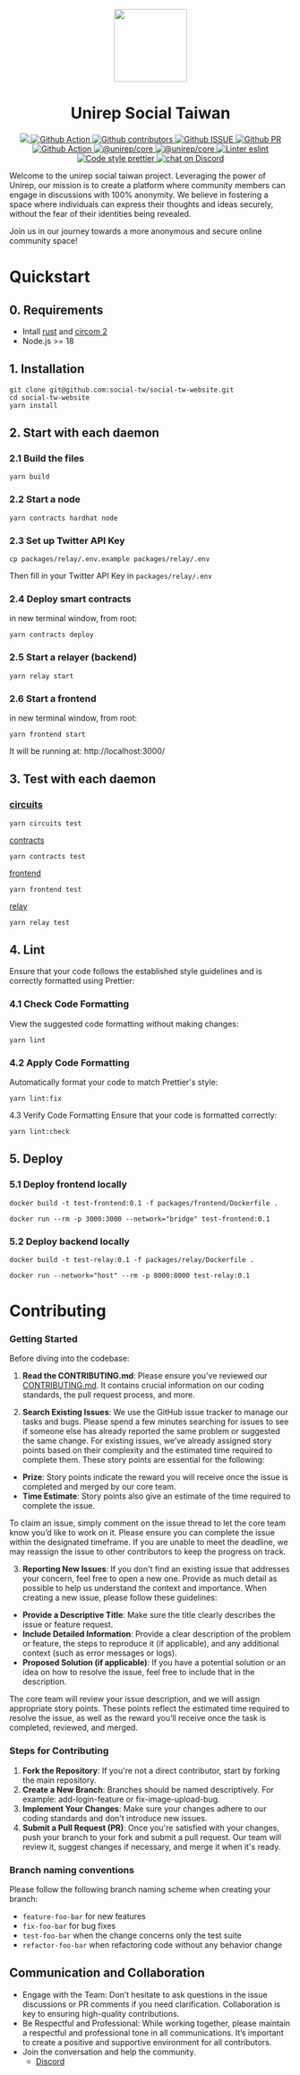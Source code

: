 <p align="center">
    <img src="https://raw.githubusercontent.com/social-tw/social-tw-website/6cae1ef115864d3301a2d216a07f553058f31327/packages/frontend/src/assets/svg/logo.svg"
        height="130"><h1 align="center">Unirep Social Taiwan</h1>
</p>

<p align="center">
    <a href="https://github.com/social-tw/social-tw-website">
        <img src="https://img.shields.io/badge/project-social tw website-blue.svg?style=flat-square">
    </a>
    <a href="https://github.com/social-tw/social-tw-website/actions">
        <img alt="Github Action" src="https://github.com/social-tw/social-tw-website/actions/workflows/main-ci.yml/badge.svg?branch=main">
    </a>
    <a href="https://github.com/social-tw/social-tw-website/graphs/contributors">
        <img alt="Github contributors" src="https://img.shields.io/github/contributors/social-tw/social-tw-website.svg">
    </a>
    <a href="https://github.com/social-tw/social-tw-website/issues">
        <img alt="Github ISSUE" src="https://img.shields.io/github/issues/social-tw/social-tw-website.svg">
    </a>
    <a href="https://github.com/social-tw/social-tw-website/pulls">
        <img alt="Github PR" src="https://img.shields.io/github/issues-pr/social-tw/social-tw-website.svg">
    </a>
    <a href="https://github.com/social-tw/social-tw-website/commits/main">
        <img alt="Github Action" src="https://img.shields.io/github/commit-activity/m/social-tw/social-tw-website?style=flat-square">
    </a>
    <a href="https://www.npmjs.com/package/@unirep/core">
        <img alt="@unirep/core" src="https://img.shields.io/badge/@unirep/core-2.0.0.beta.4-brightgreen">
    </a>
    <a href="https://www.npmjs.com/package/@semaphore-protocol/identity">
        <img alt="@unirep/core" src="https://img.shields.io/badge/@semaphore/protocol/identity-3.6.0-brightgreen">
    </a>
    <a href="https://eslint.org/">
        <img alt="Linter eslint" src="https://img.shields.io/badge/linter-eslint-8080f2?style=flat-square&logo=eslint">
    </a>
    <a href="https://prettier.io/">
        <img alt="Code style prettier" src="https://img.shields.io/badge/code%20style-prettier-f8bc45?style=flat-square&logo=prettier">
    </a>
    <a href="https://discord.gg/RSwXuVNZ4H">
        <img alt="chat on Discord" src="https://img.shields.io/discord/1113118365490352220?logo=discord">
    </a>
</p>

Welcome to the unirep social taiwan project. Leveraging the power of Unirep, our mission is to create a platform where
community members can engage in discussions with 100% anonymity. We believe in fostering a space where individuals can
express their thoughts and ideas securely, without the fear of their identities being revealed.

Join us in our journey towards a more anonymous and secure online community space!

# Quickstart

## 0. Requirements

-   Intall [rust](https://www.rust-lang.org/tools/install) and [circom 2](https://docs.circom.io/getting-started/installation/)
-   Node.js >= 18

## 1. Installation

```shell
git clone git@github.com:social-tw/social-tw-website.git
cd social-tw-website
yarn install
```

## 2. Start with each daemon

### 2.1 Build the files

```shell
yarn build
```

### 2.2 Start a node

```shell
yarn contracts hardhat node
```

### 2.3 Set up Twitter API Key

```shell
cp packages/relay/.env.example packages/relay/.env
```

Then fill in your Twitter API Key in `packages/relay/.env`

### 2.4 Deploy smart contracts

in new terminal window, from root:

```shell
yarn contracts deploy
```

### 2.5 Start a relayer (backend)

```shell
yarn relay start
```

### 2.6 Start a frontend

in new terminal window, from root:

```shell
yarn frontend start
```

It will be running at: http://localhost:3000/

## 3. Test with each daemon

### [circuits](packages%2Fcircuits)

```shell
yarn circuits test
```

[contracts](packages%2Fcontracts)

```shell
yarn contracts test
```

[frontend](packages%2Ffrontend)

```shell
yarn frontend test
```

[relay](packages%2Frelay)

```shell
yarn relay test
```

## 4. Lint

Ensure that your code follows the established style guidelines and is correctly formatted using Prettier:

### 4.1 Check Code Formatting

View the suggested code formatting without making changes:

```shell
yarn lint
```

### 4.2 Apply Code Formatting

Automatically format your code to match Prettier's style:

```shell
yarn lint:fix
```

4.3 Verify Code Formatting
Ensure that your code is formatted correctly:

```shell
yarn lint:check
```

## 5. Deploy

### 5.1 Deploy frontend locally

```shell
docker build -t test-frontend:0.1 -f packages/frontend/Dockerfile .

docker run --rm -p 3000:3000 --network="bridge" test-frontend:0.1
```

### 5.2 Deploy backend locally

```shell
docker build -t test-relay:0.1 -f packages/relay/Dockerfile .

docker run --network="host" --rm -p 8000:8000 test-relay:0.1
```

# Contributing

### Getting Started

Before diving into the codebase:

1. **Read the CONTRIBUTING.md**: Please ensure you've reviewed our [CONTRIBUTING.md](CONTRIBUTING.md). It contains crucial information on our coding standards, the pull request process, and more.

2. **Search Existing Issues**: We use the GitHub issue tracker to manage our tasks and bugs. Please spend a few minutes searching for issues to see if someone else has already reported the same problem or suggested the same change. For existing issues, we’ve already assigned story points based on their complexity and the estimated time required to complete them. These story points are essential for the following:
  - **Prize**: Story points indicate the reward you will receive once the issue is completed and merged by our core team.
  - **Time Estimate**: Story points also give an estimate of the time required to complete the issue.

To claim an issue, simply comment on the issue thread to let the core team know you’d like to work on it. Please ensure you can complete the issue within the designated timeframe. If you are unable to meet the deadline, we may reassign the issue to other contributors to keep the progress on track.

3. **Reporting New Issues**: If you don't find an existing issue that addresses your concern, feel free to open a new one. Provide as much detail as possible to help us understand the context and importance. When creating a new issue, please follow these guidelines:
  - **Provide a Descriptive Title**: Make sure the title clearly describes the issue or feature request.
  - **Include Detailed Information**: Provide a clear description of the problem or feature, the steps to reproduce it (if applicable), and any additional context (such as error messages or logs).
  - **Proposed Solution (if applicable)**: If you have a potential solution or an idea on how to resolve the issue, feel free to include that in the description.

The core team will review your issue description, and we will assign appropriate story points. These points reflect the estimated time required to resolve the issue, as well as the reward you’ll receive once the task is completed, reviewed, and merged.

### Steps for Contributing

1. **Fork the Repository**: If you're not a direct contributor, start by forking the main repository.
2. **Create a New Branch**: Branches should be named descriptively. For example: add-login-feature or fix-image-upload-bug.
3. **Implement Your Changes**: Make sure your changes adhere to our coding standards and don't introduce new issues.
4. **Submit a Pull Request (PR)**: Once you're satisfied with your changes, push your branch to your fork and submit a pull request. Our team will review it, suggest changes if necessary, and merge it when it's ready.

### Branch naming conventions

Please follow the following branch naming scheme when creating your branch:

-   `feature-foo-bar` for new features
-   `fix-foo-bar` for bug fixes
-   `test-foo-bar` when the change concerns only the test suite
-   `refactor-foo-bar` when refactoring code without any behavior change

## Communication and Collaboration
- Engage with the Team: Don’t hesitate to ask questions in the issue discussions or PR comments if you need clarification. Collaboration is key to ensuring high-quality contributions.
- Be Respectful and Professional: While working together, please maintain a respectful and professional tone in all communications. It’s important to create a positive and supportive environment for all contributors.
- Join the conversation and help the community.
  -   [Discord](https://discord.gg/RSwXuVNZ4H)
